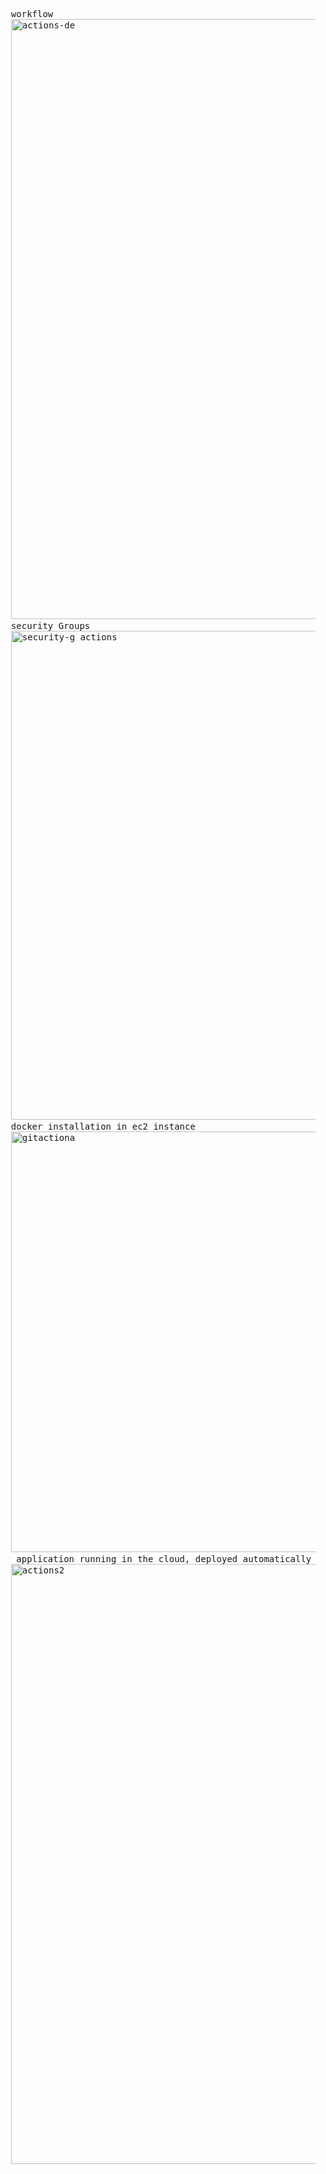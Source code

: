 <pre>
  workflow
  <img width="960" alt="actions-de" src="https://github.com/user-attachments/assets/1f8919b1-c826-4d48-8794-1672a5615719" />
  security Groups
  <img width="782" alt="security-g actions" src="https://github.com/user-attachments/assets/883e7710-f030-4033-9236-da7be2b34676" />
  docker installation in ec2 instance
  <img width="673" alt="gitactiona" src="https://github.com/user-attachments/assets/5bef1dbb-39b1-474c-982e-482a97a74852" />
   application running in the cloud, deployed automatically
  <img width="960" alt="actions2" src="https://github.com/user-attachments/assets/58678815-4bc0-41cd-a846-db400a011643" />
</pre>
